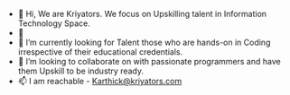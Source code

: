 - 👋 Hi, We are Kriyators. We focus on Upskilling talent in Information Technology Space.
- 👀 
- 🌱 I’m currently looking for Talent those who are hands-on in Coding irrespective of their educational credentials.
- 💞️ I’m looking to collaborate on with passionate programmers and have them Upskill to be industry ready.
- 📫 I am reachable - Karthick@kriyators.com

<!---
Kriyators/Kriyators is a ✨ special ✨ repository because its `README.md` (this file) appears on your GitHub profile.
You can click the Preview link to take a look at your changes.
--->
